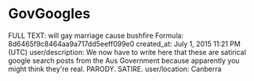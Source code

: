 # GovGoogles

FULL TEXT: will gay marriage cause bushfire
Formula: 8d6465f9c8464aa9a717dd5eeff099e0
created_at: July 1, 2015 11:21 PM (UTC)
user/description: We now have to write here that these are satirical google search posts from the Aus Government because apparently you might think they're real. PARODY. SATIRE.
user/location: Canberra